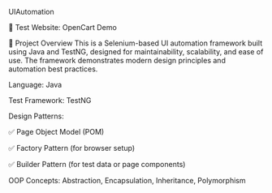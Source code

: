 UIAutomation

🔗 Test Website: OpenCart Demo

📌 Project Overview This is a Selenium-based UI automation framework built using Java and TestNG, designed for maintainability, scalability, and ease of use. The framework demonstrates modern design principles and automation best practices.

Language: Java

Test Framework: TestNG

Design Patterns:

✅ Page Object Model (POM)

✅ Factory Pattern (for browser setup)

✅ Builder Pattern (for test data or page components)

OOP Concepts: Abstraction, Encapsulation, Inheritance, Polymorphism


